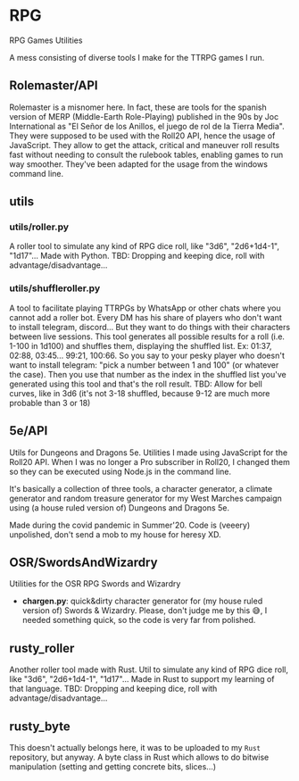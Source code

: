 # RPG
RPG Games Utilities

A mess consisting of diverse tools I make for the TTRPG games I run.

## Rolemaster/API
Rolemaster is a misnomer here. In fact, these are tools for the spanish version of MERP (Middle-Earth Role-Playing) published in the 90s by Joc International as "El Señor de los Anillos, el juego de rol de la Tierra Media". They were supposed to be used with the Roll20 API, hence the usage of JavaScript. They allow to get the attack, critical and maneuver roll results fast without needing to consult the rulebook tables, enabling games to run way smoother. They've been adapted for the usage from the windows command line.

## utils
### utils/roller.py
A roller tool to simulate any kind of RPG dice roll, like "3d6", "2d6+1d4-1", "1d17"... Made with Python. TBD: Dropping and keeping dice, roll with advantage/disadvantage...

### utils/shuffleroller.py
A tool to facilitate playing TTRPGs by WhatsApp or other chats where you cannot add a roller bot. Every DM has his share of players who don't want to install telegram, discord... But they want to do things with their characters between live sessions. This tool generates all possible results for a roll (i.e. 1-100 in 1d100) and shuffles them, displaying the shuffled list. Ex: 01:37, 02:88, 03:45... 99:21, 100:66. So you say to your pesky player who doesn't want to install telegram: "pick a number between 1 and 100" (or whatever the case). Then you use that number as the index in the shuffled list you've generated using this tool and that's the roll result. TBD: Allow for bell curves, like in 3d6 (it's not 3-18 shuffled, because 9-12 are much more probable than 3 or 18)

## 5e/API
Utils for Dungeons and Dragons 5e. Utilities I made using JavaScript for the Roll20 API. When I was no longer a Pro subscriber in Roll20, I changed them so they can be executed using Node.js in the command line.

It's basically a collection of three tools, a character generator, a climate generator and random treasure generator for my West Marches campaign using (a house ruled version of) Dungeons and Dragons 5e.

Made during the covid pandemic in Summer'20. Code is (veeery) unpolished, don't send a mob to my house for heresy XD.

## OSR/SwordsAndWizardry
Utilities for the OSR RPG Swords and Wizardry
- __chargen.py__: quick&dirty character generator for (my house ruled version of) Swords & Wizardry. Please, don't judge me by this 😅, I needed something quick, so the code is very far from polished.

## rusty_roller
Another roller tool made with Rust. Util to simulate any kind of RPG dice roll, like "3d6", "2d6+1d4-1", "1d17"... Made in Rust to support my learning of that language. TBD: Dropping and keeping dice, roll with advantage/disadvantage...

## rusty_byte
This doesn't actually belongs here, it was to be uploaded to my `Rust` repository, but anyway. A byte class in Rust which allows to do bitwise manipulation (setting and getting concrete bits, slices...)
